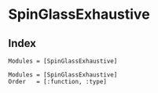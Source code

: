# SpinGlassExhaustive

## Index


```@index
Modules = [SpinGlassExhaustive]
```

```@autodocs
Modules = [SpinGlassExhaustive]
Order   = [:function, :type]

```
